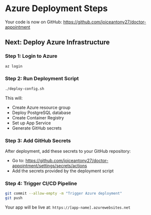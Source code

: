 # Azure Deployment Steps

Your code is now on GitHub: https://github.com/joiceantony27/doctor-appointment

## Next: Deploy Azure Infrastructure

### Step 1: Login to Azure
```bash
az login
```

### Step 2: Run Deployment Script
```bash
./deploy-config.sh
```

This will:
- Create Azure resource group
- Deploy PostgreSQL database
- Create Container Registry
- Set up App Service
- Generate GitHub secrets

### Step 3: Add GitHub Secrets
After deployment, add these secrets to your GitHub repository:
- Go to: https://github.com/joiceantony27/doctor-appointment/settings/secrets/actions
- Add the secrets provided by the deployment script

### Step 4: Trigger CI/CD Pipeline
```bash
git commit --allow-empty -m "Trigger Azure deployment"
git push
```

Your app will be live at: `https://[app-name].azurewebsites.net`
